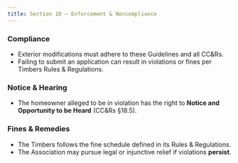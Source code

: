 ```yaml
---
title: Section 10 — Enforcement & Noncompliance
---
```


### Compliance
- Exterior modifications must adhere to these Guidelines and all CC&Rs.
- Failing to submit an application can result in violations or fines per Timbers Rules & Regulations.

### Notice & Hearing
- The homeowner alleged to be in violation has the right to **Notice and Opportunity to be Heard** (CC&Rs §18.5).

### Fines & Remedies
- The Timbers follows the fine schedule defined in its Rules & Regulations.
- The Association may pursue legal or injunctive relief if violations **persist**.
